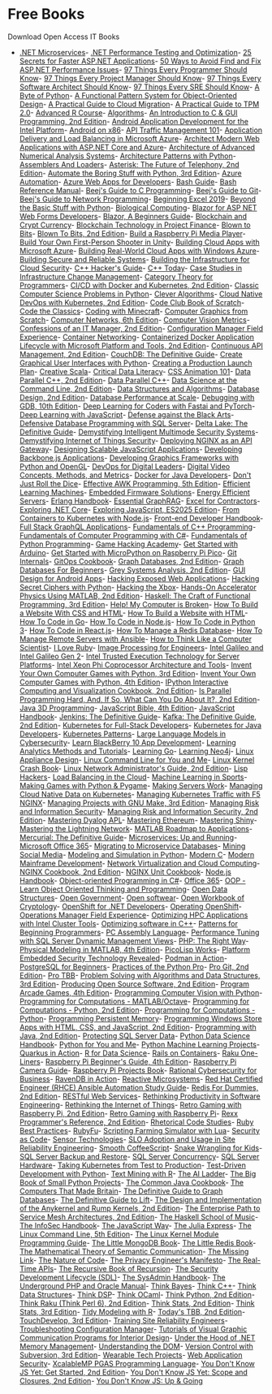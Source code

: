# Free Books
Download Open Access IT Books

- [.NET Microservices](https://it-ebooks.dev/books/sysadmin-and-devops/dotnet-microservices)- [.NET Performance Testing and Optimization](https://it-ebooks.dev/books/programming/net-performance-testing-and-optimization)- [25 Secrets for Faster ASP.NET Applications](https://it-ebooks.dev/books/web-development/25-secrets-for-faster-aspnet-applications)- [50 Ways to Avoid Find and Fix ASP.NET Performance Issues](https://it-ebooks.dev/books/web-development/50-ways-to-avoid-find-and-fix-aspnet-performance-issues)- [97 Things Every Programmer Should Know](https://it-ebooks.dev/books/other/97-things-every-programmer-should-know)- [97 Things Every Project Manager Should Know](https://it-ebooks.dev/books/other/97-things-every-project-manager-should-know)- [97 Things Every Software Architect Should Know](https://it-ebooks.dev/books/programming/97-things-every-software-architect-should-know)- [97 Things Every SRE Should Know](https://it-ebooks.dev/books/other/97-things-every-sre-should-know)- [A Byte of Python](https://it-ebooks.dev/books/programming/a-byte-of-python)- [A Functional Pattern System for Object-Oriented Design](https://it-ebooks.dev/books/programming/a-functional-pattern-system-for-object-oriented-design)- [A Practical Guide to Cloud Migration](https://it-ebooks.dev/books/sysadmin-and-devops/a-practical-guide-to-cloud-migration)- [A Practical Guide to TPM 2.0](https://it-ebooks.dev/books/cybersecurity/a-practical-guide-to-tpm-20)- [Advanced R Course](https://it-ebooks.dev/books/programming/advanced-r-course)- [Algorithms](https://it-ebooks.dev/books/other/algorithms)- [An Introduction to C & GUI Programming, 2nd Edition](https://it-ebooks.dev/books/programming/an-introduction-to-c-gui-programming-2nd-edition)- [Android Application Development for the Intel Platform](https://it-ebooks.dev/books/mobile-development/android-application-development-for-the-intel-platform)- [Android on x86](https://it-ebooks.dev/books/mobile-development/android-on-x86)- [API Traffic Management 101](https://it-ebooks.dev/books/sysadmin-and-devops/api-traffic-management-101)- [Application Delivery and Load Balancing in Microsoft Azure](https://it-ebooks.dev/books/sysadmin-and-devops/application-delivery-and-load-balancing-in-microsoft-azure)- [Architect Modern Web Applications with ASP.NET Core and Azure](https://it-ebooks.dev/books/web-development/architect-modern-web-applications-with-aspnet-core-and-azure)- [Architecture of Advanced Numerical Analysis Systems](https://it-ebooks.dev/books/programming/architecture-of-advanced-numerical-analysis-systems)- [Architecture Patterns with Python](https://it-ebooks.dev/books/programming/architecture-patterns-with-python)- [Assemblers And Loaders](https://it-ebooks.dev/books/programming/assemblers-and-loaders)- [Asterisk: The Future of Telephony, 2nd Edition](https://it-ebooks.dev/books/sysadmin-and-devops/asterisk-the-future-of-telephony-2nd-edition)- [Automate the Boring Stuff with Python, 3rd Edition](https://it-ebooks.dev/books/programming/automate-the-boring-stuff-with-python-3rd-edition)- [Azure Automation](https://it-ebooks.dev/books/sysadmin-and-devops/azure-automation)- [Azure Web Apps for Developers](https://it-ebooks.dev/books/sysadmin-and-devops/azure-web-apps-for-developers)- [Bash Guide](https://it-ebooks.dev/books/sysadmin-and-devops/bash-guide)- [Bash Reference Manual](https://it-ebooks.dev/books/sysadmin-and-devops/bash-reference-manual)- [Beej's Guide to C Programming](https://it-ebooks.dev/books/programming/beejs-guide-to-c-programming)- [Beej's Guide to Git](https://it-ebooks.dev/books/sysadmin-and-devops/beejs-guide-to-git)- [Beej's Guide to Network Programming](https://it-ebooks.dev/books/programming/beejs-guide-to-network-programming)- [Beginning Excel 2019](https://it-ebooks.dev/books/other/beginning-excel-2019)- [Beyond the Basic Stuff with Python](https://it-ebooks.dev/books/programming/beyond-the-basic-stuff-with-python)- [Biological Computing](https://it-ebooks.dev/books/other/biological-computing)- [Blazor for ASP NET Web Forms Developers](https://it-ebooks.dev/books/web-development/blazor-for-asp-net-web-forms-developers)- [Blazor, A Beginners Guide](https://it-ebooks.dev/books/web-development/blazor-a-beginners-guide)- [Blockchain and Crypt Currency](https://it-ebooks.dev/books/other/blockchain-and-crypt-currency)- [Blockchain Technology in Project Finance](https://it-ebooks.dev/books/other/blockchain-technology-in-project-finance)- [Blown to Bits](https://it-ebooks.dev/books/other/blown-to-bits)- [Blown To Bits, 2nd Edition](https://it-ebooks.dev/books/other/blown-to-bits-2nd-edition)- [Build a Raspberry Pi Media Player](https://it-ebooks.dev/books/hardware-and-iot/build-a-raspberry-pi-media-player)- [Build Your Own First-Person Shooter in Unity](https://it-ebooks.dev/books/game-development/build-your-own-first-person-shooter-in-unity)- [Building Cloud Apps with Microsoft Azure](https://it-ebooks.dev/books/sysadmin-and-devops/building-cloud-apps-with-microsoft-azure)- [Building Real-World Cloud Apps with Windows Azure](https://it-ebooks.dev/books/sysadmin-and-devops/building-real-world-cloud-apps-with-windows-azure)- [Building Secure and Reliable Systems](https://it-ebooks.dev/books/sysadmin-and-devops/building-secure-and-reliable-systems)- [Building the Infrastructure for Cloud Security](https://it-ebooks.dev/books/cybersecurity/building-the-infrastructure-for-cloud-security)- [C++ Hacker's Guide](https://it-ebooks.dev/books/programming/cpp-hackers-guide)- [C++ Today](https://it-ebooks.dev/books/programming/cpp-today)- [Case Studies in Infrastructure Change Management](https://it-ebooks.dev/books/other/case-studies-in-infrastructure-change-management)- [Category Theory for Programmers](https://it-ebooks.dev/books/other/category-theory-for-programmers)- [CI/CD with Docker and Kubernetes, 2nd Edition](https://it-ebooks.dev/books/sysadmin-and-devops/cicd-with-docker-and-kubernetes-2nd-edition)- [Classic Computer Science Problems in Python](https://it-ebooks.dev/books/programming/classic-computer-science-problems-in-python)- [Clever Algorithms](https://it-ebooks.dev/books/programming/clever-algorithms)- [Cloud Native DevOps with Kubernetes, 2nd Edition](https://it-ebooks.dev/books/sysadmin-and-devops/cloud-native-devops-with-kubernetes-2nd-edition)- [Code Club Book of Scratch](https://it-ebooks.dev/books/programming/code-club-book-of-scratch)- [Code the Classics](https://it-ebooks.dev/books/game-development/code-the-classics)- [Coding with Minecraft](https://it-ebooks.dev/books/game-development/coding-with-minecraft)- [Computer Graphics from Scratch](https://it-ebooks.dev/books/design-and-ux-ui/computer-graphics-from-scratch)- [Computer Networks, 6th Edition](https://it-ebooks.dev/books/sysadmin-and-devops/computer-networks-6th-edition)- [Computer Vision Metrics](https://it-ebooks.dev/books/data-science-and-ai/computer-vision-metrics)- [Confessions of an IT Manager, 2nd Edition](https://it-ebooks.dev/books/other/confessions-of-an-it-manager-2nd-edition)- [Configuration Manager Field Experience](https://it-ebooks.dev/books/sysadmin-and-devops/configuration-manager-field-experience)- [Container Networking](https://it-ebooks.dev/books/sysadmin-and-devops/container-networking)- [Containerized Docker Application Lifecycle with Microsoft Platform and Tools, 2nd Edition](https://it-ebooks.dev/books/sysadmin-and-devops/containerized-docker-application-lifecycle-with-microsoft-platform-and-tools-2nd-edition)- [Continuous API Management, 2nd Edition](https://it-ebooks.dev/books/programming/continuous-api-management-2nd-edition)- [CouchDB: The Definitive Guide](https://it-ebooks.dev/books/databases/couchdb-the-definitive-guide)- [Create Graphical User Interfaces with Python](https://it-ebooks.dev/books/programming/create-graphical-user-interfaces-with-python)- [Creating a Production Launch Plan](https://it-ebooks.dev/books/other/creating-a-production-launch-plan)- [Creative Scala](https://it-ebooks.dev/books/programming/creative-scala)- [Critical Data Literacy](https://it-ebooks.dev/books/other/critical-data-literacy)- [CSS Animation 101](https://it-ebooks.dev/books/web-development/css-animation-101)- [Data Parallel C++, 2nd Edition](https://it-ebooks.dev/books/programming/data-parallel-cpp-2nd-edition)- [Data Parallel C++](https://it-ebooks.dev/books/programming/data-parallel-cpp)- [Data Science at the Command Line, 2nd Edition](https://it-ebooks.dev/books/data-science-and-ai/data-science-at-the-command-line-2nd-edition)- [Data Structures and Algorithms](https://it-ebooks.dev/books/other/data-structures-and-algorithms)- [Database Design, 2nd Edition](https://it-ebooks.dev/books/databases/database-design-2nd-edition)- [Database Performance at Scale](https://it-ebooks.dev/books/databases/database-performance-at-scale)- [Debugging with GDB, 10th Edition](https://it-ebooks.dev/books/programming/debugging-with-gdb-10th-edition)- [Deep Learning for Coders with Fastai and PyTorch](https://it-ebooks.dev/books/data-science-and-ai/deep-learning-for-coders-with-fastai-and-pytorch)- [Deep Learning with JavaScript](https://it-ebooks.dev/books/data-science-and-ai/deep-learning-with-javascript)- [Defense against the Black Arts](https://it-ebooks.dev/books/cybersecurity/defense-against-the-black-arts)- [Defensive Database Programming with SQL Server](https://it-ebooks.dev/books/databases/defensive-database-programming-with-sql-server)- [Delta Lake: The Definitive Guide](https://it-ebooks.dev/books/data-science-and-ai/delta-lake-the-definitive-guide)- [Demystifying Intelligent Multimode Security Systems](https://it-ebooks.dev/books/cybersecurity/demystifying-intelligent-multimode-security-systems)- [Demystifying Internet of Things Security](https://it-ebooks.dev/books/cybersecurity/demystifying-internet-of-things-security)- [Deploying NGINX as an API Gateway](https://it-ebooks.dev/books/sysadmin-and-devops/deploying-nginx-as-an-api-gateway)- [Designing Scalable JavaScript Applications](https://it-ebooks.dev/books/web-development/designing-scalable-javascript-applications)- [Developing Backbone.js Applications](https://it-ebooks.dev/books/web-development/developing-backbonejs-applications)- [Developing Graphics Frameworks with Python and OpenGL](https://it-ebooks.dev/books/programming/developing-graphics-frameworks-with-python-and-opengl)- [DevOps for Digital Leaders](https://it-ebooks.dev/books/sysadmin-and-devops/devops-for-digital-leaders)- [Digital Video Concepts, Methods, and Metrics](https://it-ebooks.dev/books/design-and-ux-ui/digital-video-concepts-methods-and-metrics)- [Docker for Java Developers](https://it-ebooks.dev/books/sysadmin-and-devops/docker-for-java-developers)- [Don't Just Roll the Dice](https://it-ebooks.dev/books/other/dont-just-roll-the-dice)- [Effective AWK Programming, 5th Edition](https://it-ebooks.dev/books/programming/effective-awk-programming-5th-edition)- [Efficient Learning Machines](https://it-ebooks.dev/books/data-science-and-ai/efficient-learning-machines)- [Embedded Firmware Solutions](https://it-ebooks.dev/books/hardware-and-iot/embedded-firmware-solutions)- [Energy Efficient Servers](https://it-ebooks.dev/books/sysadmin-and-devops/energy-efficient-servers)- [Erlang Handbook](https://it-ebooks.dev/books/programming/erlang-handbook)- [Essential GraphRAG](https://it-ebooks.dev/books/data-science-and-ai/essential-graphrag)- [Excel for Contractors](https://it-ebooks.dev/books/other/excel-for-contractors)- [Exploring .NET Core](https://it-ebooks.dev/books/web-development/exploring-net-core)- [Exploring JavaScript, ES2025 Edition](https://it-ebooks.dev/books/web-development/exploring-javascript-es2025-edition)- [From Containers to Kubernetes with Node.js](https://it-ebooks.dev/books/web-development/from-containers-to-kubernetes-with-nodejs)- [Front-end Developer Handbook](https://it-ebooks.dev/books/web-development/front-end-developer-handbook)- [Full Stack GraphQL Applications](https://it-ebooks.dev/books/web-development/full-stack-graphql-applications)- [Fundamentals of C++ Programming](https://it-ebooks.dev/books/programming/fundamentals-of-cpp-programming)- [Fundamentals of Computer Programming with C#](https://it-ebooks.dev/books/programming/fundamentals-of-computer-programming-with-csharp)- [Fundamentals of Python Programming](https://it-ebooks.dev/books/programming/fundamentals-of-python-programming)- [Game Hacking Academy](https://it-ebooks.dev/books/game-development/game-hacking-academy)- [Get Started with Arduino](https://it-ebooks.dev/books/hardware-and-iot/get-started-with-arduino)- [Get Started with MicroPython on Raspberry Pi Pico](https://it-ebooks.dev/books/hardware-and-iot/get-started-with-micropython-on-raspberry-pi-pico)- [Git Internals](https://it-ebooks.dev/books/sysadmin-and-devops/git-internals)- [GitOps Cookbook](https://it-ebooks.dev/books/sysadmin-and-devops/gitops-cookbook)- [Graph Databases, 2nd Edition](https://it-ebooks.dev/books/databases/graph-databases-2nd-edition)- [Graph Databases For Beginners](https://it-ebooks.dev/books/databases/graph-databases-for-beginners)- [Grey Systems Analysis, 2nd Edition](https://it-ebooks.dev/books/other/grey-systems-analysis-2nd-edition)- [GUI Design for Android Apps](https://it-ebooks.dev/books/mobile-development/gui-design-for-android-apps)- [Hacking Exposed Web Applications](https://it-ebooks.dev/books/cybersecurity/hacking-exposed-web-applications)- [Hacking Secret Ciphers with Python](https://it-ebooks.dev/books/cybersecurity/hacking-secret-ciphers-with-python)- [Hacking the Xbox](https://it-ebooks.dev/books/cybersecurity/hacking-the-xbox)- [Hands-On Accelerator Physics Using MATLAB, 2nd Edition](https://it-ebooks.dev/books/data-science-and-ai/hands-on-accelerator-physics-using-matlab-2nd-edition)- [Haskell: The Craft of Functional Programming, 3rd Edition](https://it-ebooks.dev/books/programming/haskell-the-craft-of-functional-programming-3rd-edition)- [Help! My Computer is Broken](https://it-ebooks.dev/books/other/help-my-computer-is-broken)- [How To Build a Website With CSS and HTML](https://it-ebooks.dev/books/web-development/how-to-build-a-website-with-css-and-html)- [How To Build a Website with HTML](https://it-ebooks.dev/books/web-development/how-to-build-a-website-with-html)- [How To Code in Go](https://it-ebooks.dev/books/programming/how-to-code-in-go)- [How To Code in Node.js](https://it-ebooks.dev/books/web-development/how-to-code-in-nodejs)- [How To Code in Python 3](https://it-ebooks.dev/books/programming/how-to-code-in-python-3)- [How To Code in React.js](https://it-ebooks.dev/books/web-development/how-to-code-in-reactjs)- [How To Manage a Redis Database](https://it-ebooks.dev/books/databases/how-to-manage-a-redis-database)- [How To Manage Remote Servers with Ansible](https://it-ebooks.dev/books/sysadmin-and-devops/how-to-manage-remote-servers-with-ansible)- [How to Think Like a Computer Scientist](https://it-ebooks.dev/books/programming/how-to-think-like-a-computer-scientist)- [I Love Ruby](https://it-ebooks.dev/books/programming/i-love-ruby)- [Image Processing for Engineers](https://it-ebooks.dev/books/design-and-ux-ui/image-processing-for-engineers)- [Intel Galileo and Intel Galileo Gen 2](https://it-ebooks.dev/books/hardware-and-iot/intel-galileo-and-intel-galileo-gen-2)- [Intel Trusted Execution Technology for Server Platforms](https://it-ebooks.dev/books/cybersecurity/intel-trusted-execution-technology-for-server-platforms)- [Intel Xeon Phi Coprocessor Architecture and Tools](https://it-ebooks.dev/books/hardware-and-iot/intel-xeon-phi-coprocessor-architecture-and-tools)- [Invent Your Own Computer Games with Python, 3rd Edition](https://it-ebooks.dev/books/game-development/invent-your-own-computer-games-with-python-3rd-edition)- [Invent Your Own Computer Games with Python, 4th Edition](https://it-ebooks.dev/books/game-development/invent-your-own-computer-games-with-python-4th-edition)- [IPython Interactive Computing and Visualization Cookbook, 2nd Edition](https://it-ebooks.dev/books/data-science-and-ai/ipython-interactive-computing-and-visualization-cookbook-2nd-edition)- [Is Parallel Programming Hard, And, If So, What Can You Do About It?, 2nd Edition](https://it-ebooks.dev/books/programming/is-parallel-programming-hard-and-if-so-what-can-you-do-about-it-2nd-edition)- [Java 3D Programming](https://it-ebooks.dev/books/programming/java-3d-programming)- [JavaScript Bible, 4th Edition](https://it-ebooks.dev/books/web-development/javascript-bible-4th-edition)- [JavaScript Handbook](https://it-ebooks.dev/books/web-development/javascript-handbook)- [Jenkins: The Definitive Guide](https://it-ebooks.dev/books/sysadmin-and-devops/jenkins-the-definitive-guide)- [Kafka: The Definitive Guide, 2nd Edition](https://it-ebooks.dev/books/sysadmin-and-devops/kafka-the-definitive-guide-2nd-edition)- [Kubernetes for Full-Stack Developers](https://it-ebooks.dev/books/programming/kubernetes-for-full-stack-developers)- [Kubernetes for Java Developers](https://it-ebooks.dev/books/sysadmin-and-devops/kubernetes-for-java-developers)- [Kubernetes Patterns](https://it-ebooks.dev/books/sysadmin-and-devops/kubernetes-patterns)- [Large Language Models in Cybersecurity](https://it-ebooks.dev/books/cybersecurity/large-language-models-in-cybersecurity)- [Learn BlackBerry 10 App Development](https://it-ebooks.dev/books/mobile-development/learn-blackberry-10-app-development)- [Learning Analytics Methods and Tutorials](https://it-ebooks.dev/books/data-science-and-ai/learning-analytics-methods-and-tutorials)- [Learning Go](https://it-ebooks.dev/books/programming/learning-go)- [Learning Neo4j](https://it-ebooks.dev/books/databases/learning-neo4j)- [Linux Appliance Design](https://it-ebooks.dev/books/hardware-and-iot/linux-appliance-design)- [Linux Command Line for You and Me](https://it-ebooks.dev/books/sysadmin-and-devops/linux-command-line-for-you-and-me)- [Linux Kernel Crash Book](https://it-ebooks.dev/books/sysadmin-and-devops/linux-kernel-crash-book)- [Linux Network Administrator's Guide, 2nd Edition](https://it-ebooks.dev/books/sysadmin-and-devops/linux-network-administrators-guide-2nd-edition)- [Lisp Hackers](https://it-ebooks.dev/books/programming/lisp-hackers)- [Load Balancing in the Cloud](https://it-ebooks.dev/books/sysadmin-and-devops/load-balancing-in-the-cloud)- [Machine Learning in Sports](https://it-ebooks.dev/books/data-science-and-ai/machine-learning-in-sports)- [Making Games with Python & Pygame](https://it-ebooks.dev/books/game-development/making-games-with-python-pygame)- [Making Servers Work](https://it-ebooks.dev/books/sysadmin-and-devops/making-servers-work)- [Managing Cloud Native Data on Kubernetes](https://it-ebooks.dev/books/sysadmin-and-devops/managing-cloud-native-data-on-kubernetes-early-release)- [Managing Kubernetes Traffic with F5 NGINX](https://it-ebooks.dev/books/sysadmin-and-devops/managing-kubernetes-traffic-with-f5-nginx)- [Managing Projects with GNU Make, 3rd Edition](https://it-ebooks.dev/books/sysadmin-and-devops/managing-projects-with-gnu-make-3rd-edition)- [Managing Risk and Information Security](https://it-ebooks.dev/books/cybersecurity/managing-risk-and-information-security)- [Managing Risk and Information Security, 2nd Edition](https://it-ebooks.dev/books/cybersecurity/managing-risk-and-information-security-2nd-edition)- [Mastering Dyalog APL](https://it-ebooks.dev/books/programming/mastering-dyalog-apl)- [Mastering Ethereum](https://it-ebooks.dev/books/programming/mastering-ethereum)- [Mastering Shiny](https://it-ebooks.dev/books/web-development/mastering-shiny)- [Mastering the Lightning Network](https://it-ebooks.dev/books/programming/mastering-the-lightning-network)- [MATLAB Roadmap to Applications](https://it-ebooks.dev/books/programming/matlab-roadmap-to-applications)- [Mercurial: The Definitive Guide](https://it-ebooks.dev/books/sysadmin-and-devops/mercurial-the-definitive-guide)- [Microservices: Up and Running](https://it-ebooks.dev/books/sysadmin-and-devops/microservices-up-and-running)- [Microsoft Office 365](https://it-ebooks.dev/books/other/microsoft-office-365)- [Migrating to Microservice Databases](https://it-ebooks.dev/books/sysadmin-and-devops/migrating-to-microservice-databases)- [Mining Social Media](https://it-ebooks.dev/books/web-development/mining-social-media)- [Modeling and Simulation in Python](https://it-ebooks.dev/books/programming/modeling-and-simulation-in-python)- [Modern C](https://it-ebooks.dev/books/programming/modern-c)- [Modern Mainframe Development](https://it-ebooks.dev/books/programming/modern-mainframe-development)- [Network Virtualization and Cloud Computing](https://it-ebooks.dev/books/sysadmin-and-devops/network-virtualization-and-cloud-computing)- [NGINX Cookbook, 2nd Edition](https://it-ebooks.dev/books/sysadmin-and-devops/nginx-cookbook-2nd-edition)- [NGINX Unit Cookbook](https://it-ebooks.dev/books/sysadmin-and-devops/nginx-unit-cookbook)- [Node.js Handbook](https://it-ebooks.dev/books/web-development/nodejs-handbook)- [Object-oriented Programming in C#](https://it-ebooks.dev/books/programming/object-oriented-programming-in-csharp)- [Office 365](https://it-ebooks.dev/books/sysadmin-and-devops/office-365)- [OOP - Learn Object Oriented Thinking and Programming](https://it-ebooks.dev/books/programming/oop-learn-object-oriented-thinking-and-programming)- [Open Data Structures](https://it-ebooks.dev/books/other/open-data-structures)- [Open Government](https://it-ebooks.dev/books/other/open-government)- [Open softwear](https://it-ebooks.dev/books/hardware-and-iot/open-softwear)- [Open Workbook of Cryptology](https://it-ebooks.dev/books/programming/open-workbook-of-cryptology)- [OpenShift for .NET Developers](https://it-ebooks.dev/books/programming/openshift-for-net-developers)- [Operating OpenShift](https://it-ebooks.dev/books/sysadmin-and-devops/operating-openshift)- [Operations Manager Field Experience](https://it-ebooks.dev/books/sysadmin-and-devops/operations-manager-field-experience)- [Optimizing HPC Applications with Intel Cluster Tools](https://it-ebooks.dev/books/sysadmin-and-devops/optimizing-hpc-applications-with-intel-cluster-tools)- [Optimizing software in C++](https://it-ebooks.dev/books/programming/optimizing-software-in-cpp)- [Patterns for Beginning Programmers](https://it-ebooks.dev/books/programming/patterns-for-beginning-programmers)- [PC Assembly Language](https://it-ebooks.dev/books/programming/pc-assembly-language)- [Performance Tuning with SQL Server Dynamic Management Views](https://it-ebooks.dev/books/databases/performance-tuning-with-sql-server-dynamic-management-views)- [PHP: The Right Way](https://it-ebooks.dev/books/web-development/php-the-right-way)- [Physical Modeling in MATLAB, 4th Edition](https://it-ebooks.dev/books/data-science-and-ai/physical-modeling-in-matlab-4th-edition)- [PicoLisp Works](https://it-ebooks.dev/books/programming/picolisp-works)- [Platform Embedded Security Technology Revealed](https://it-ebooks.dev/books/hardware-and-iot/platform-embedded-security-technology-revealed)- [Podman in Action](https://it-ebooks.dev/books/sysadmin-and-devops/podman-in-action)- [PostgreSQL for Beginners](https://it-ebooks.dev/books/databases/postgresql-for-beginners)- [Practices of the Python Pro](https://it-ebooks.dev/books/programming/practices-of-the-python-pro)- [Pro Git, 2nd Edition](https://it-ebooks.dev/books/sysadmin-and-devops/pro-git-2nd-edition)- [Pro TBB](https://it-ebooks.dev/books/programming/pro-tbb)- [Problem Solving with Algorithms and Data Structures, 3rd Edition](https://it-ebooks.dev/books/other/problem-solving-with-algorithms-and-data-structures-3rd-edition)- [Producing Open Source Software, 2nd Edition](https://it-ebooks.dev/books/other/producing-open-source-software-2nd-edition)- [Program Arcade Games, 4th Edition](https://it-ebooks.dev/books/game-development/program-arcade-games-4th-edition)- [Programming Computer Vision with Python](https://it-ebooks.dev/books/programming/programming-computer-vision-with-python)- [Programming for Computations - MATLAB/Octave](https://it-ebooks.dev/books/programming/programming-for-computations-matlaboctave)- [Programming for Computations - Python, 2nd Edition](https://it-ebooks.dev/books/programming/programming-for-computations-python-2nd-edition)- [Programming for Computations - Python](https://it-ebooks.dev/books/programming/programming-for-computations-python)- [Programming Persistent Memory](https://it-ebooks.dev/books/programming/programming-persistent-memory)- [Programming Windows Store Apps with HTML, CSS, and JavaScript, 2nd Edition](https://it-ebooks.dev/books/web-development/programming-windows-store-apps-with-html-css-and-javascript-2nd-edition)- [Programming with Java, 2nd Edition](https://it-ebooks.dev/books/programming/programming-with-java-2nd-edition)- [Protecting SQL Server Data](https://it-ebooks.dev/books/databases/protecting-sql-server-data)- [Python Data Science Handbook](https://it-ebooks.dev/books/data-science-and-ai/python-data-science-handbook)- [Python for You and Me](https://it-ebooks.dev/books/programming/python-for-you-and-me)- [Python Machine Learning Projects](https://it-ebooks.dev/books/data-science-and-ai/python-machine-learning-projects)- [Quarkus in Action](https://it-ebooks.dev/books/programming/quarkus-in-action)- [R for Data Science](https://it-ebooks.dev/books/data-science-and-ai/r-for-data-science)- [Rails on Containers](https://it-ebooks.dev/books/web-development/rails-on-containers)- [Raku One-Liners](https://it-ebooks.dev/books/programming/raku-one-liners)- [Raspberry Pi Beginner's Guide, 4th Edition](https://it-ebooks.dev/books/sysadmin-and-devops/raspberry-pi-beginners-guide-4th-edition)- [Raspberry Pi Camera Guide](https://it-ebooks.dev/books/hardware-and-iot/raspberry-pi-camera-guide)- [Raspberry Pi Projects Book](https://it-ebooks.dev/books/hardware-and-iot/raspberry-pi-projects-book)- [Rational Cybersecurity for Business](https://it-ebooks.dev/books/cybersecurity/rational-cybersecurity-for-business)- [RavenDB in Action](https://it-ebooks.dev/books/databases/ravendb-in-action)- [Reactive Microsystems](https://it-ebooks.dev/books/sysadmin-and-devops/reactive-microsystems)- [Red Hat Certified Engineer (RHCE) Ansible Automation Study Guide](https://it-ebooks.dev/books/sysadmin-and-devops/red-hat-certified-engineer-rhce-ansible-automation-study-guide)- [Redis For Dummies, 2nd Edition](https://it-ebooks.dev/books/databases/redis-for-dummies-2nd-edition)- [RESTful Web Services](https://it-ebooks.dev/books/web-development/restful-web-services)- [Rethinking Productivity in Software Engineering](https://it-ebooks.dev/books/other/rethinking-productivity-in-software-engineering)- [Rethinking the Internet of Things](https://it-ebooks.dev/books/hardware-and-iot/rethinking-the-internet-of-things)- [Retro Gaming with Raspberry Pi, 2nd Edition](https://it-ebooks.dev/books/hardware-and-iot/retro-gaming-with-raspberry-pi-2nd-edition)- [Retro Gaming with Raspberry Pi](https://it-ebooks.dev/books/hardware-and-iot/retro-gaming-with-raspberry-pi)- [Rexx Programmer's Reference, 2nd Edition](https://it-ebooks.dev/books/programming/rexx-programmers-reference-2nd-edition)- [Rhetorical Code Studies](https://it-ebooks.dev/books/other/rhetorical-code-studies)- [Ruby Best Practices](https://it-ebooks.dev/books/programming/ruby-best-practices)- [RubyFu](https://it-ebooks.dev/books/cybersecurity/rubyfu)- [Scripting Farming Simulator with Lua](https://it-ebooks.dev/books/programming/scripting-farming-simulator-with-lua)- [Security as Code](https://it-ebooks.dev/books/sysadmin-and-devops/security-as-code)- [Sensor Technologies](https://it-ebooks.dev/books/hardware-and-iot/sensor-technologies)- [SLO Adoption and Usage in Site Reliability Engineering](https://it-ebooks.dev/books/sysadmin-and-devops/slo-adoption-and-usage-in-site-reliability-engineering)- [Smooth CoffeeScript](https://it-ebooks.dev/books/web-development/smooth-coffeescript)- [Snake Wrangling for Kids](https://it-ebooks.dev/books/programming/snake-wrangling-for-kids)- [SQL Server Backup and Restore](https://it-ebooks.dev/books/databases/sql-server-backup-and-restore)- [SQL Server Concurrency](https://it-ebooks.dev/books/databases/sql-server-concurrency)- [SQL Server Hardware](https://it-ebooks.dev/books/databases/sql-server-hardware)- [Taking Kubernetes from Test to Production](https://it-ebooks.dev/books/sysadmin-and-devops/taking-kubernetes-from-test-to-production)- [Test-Driven Development with Python](https://it-ebooks.dev/books/web-development/test-driven-development-with-python)- [Text Mining with R](https://it-ebooks.dev/books/data-science-and-ai/text-mining-with-r)- [The AI Ladder](https://it-ebooks.dev/books/data-science-and-ai/the-ai-ladder)- [The Big Book of Small Python Projects](https://it-ebooks.dev/books/programming/the-big-book-of-small-python-projects)- [The Common Java Cookbook](https://it-ebooks.dev/books/programming/the-common-java-cookbook)- [The Computers That Made Britain](https://it-ebooks.dev/books/hardware-and-iot/the-computers-that-made-britain)- [The Definitive Guide to Graph Databases](https://it-ebooks.dev/books/databases/the-definitive-guide-to-graph-databases)- [The Definitive Guide to Lift](https://it-ebooks.dev/books/web-development/the-definitive-guide-to-lift)- [The Design and Implementation of the Anykernel and Rump Kernels, 2nd Edition](https://it-ebooks.dev/books/sysadmin-and-devops/the-design-and-implementation-of-the-anykernel-and-rump-kernels-2nd-edition)- [The Enterprise Path to Service Mesh Architectures, 2nd Edition](https://it-ebooks.dev/books/sysadmin-and-devops/the-enterprise-path-to-service-mesh-architectures-2nd-edition)- [The Haskell School of Music](https://it-ebooks.dev/books/programming/the-haskell-school-of-music)- [The InfoSec Handbook](https://it-ebooks.dev/books/cybersecurity/the-infosec-handbook)- [The JavaScript Way](https://it-ebooks.dev/books/web-development/the-javascript-way)- [The Julia Express](https://it-ebooks.dev/books/programming/the-julia-express)- [The Linux Command Line, 5th Edition](https://it-ebooks.dev/books/sysadmin-and-devops/the-linux-command-line-5th-edition)- [The Linux Kernel Module Programming Guide](https://it-ebooks.dev/books/programming/the-linux-kernel-module-programming-guide)- [The Little MongoDB Book](https://it-ebooks.dev/books/databases/the-little-mongodb-book)- [The Little Redis Book](https://it-ebooks.dev/books/sysadmin-and-devops/the-little-redis-book)- [The Mathematical Theory of Semantic Communication](https://it-ebooks.dev/books/other/the-mathematical-theory-of-semantic-communication)- [The Missing Link](https://it-ebooks.dev/books/web-development/the-missing-link)- [The Nature of Code](https://it-ebooks.dev/books/programming/the-nature-of-code)- [The Privacy Engineer's Manifesto](https://it-ebooks.dev/books/cybersecurity/the-privacy-engineers-manifesto)- [The Real-Time APIs](https://it-ebooks.dev/books/other/the-real-time-apis)- [The Recursive Book of Recursion](https://it-ebooks.dev/books/programming/the-recursive-book-of-recursion)- [The Security Development Lifecycle (SDL)](https://it-ebooks.dev/books/cybersecurity/the-security-development-lifecycle-sdl)- [The SysAdmin Handbook](https://it-ebooks.dev/books/sysadmin-and-devops/the-sysadmin-handbook)- [The Underground PHP and Oracle Manual](https://it-ebooks.dev/books/web-development/the-underground-php-and-oracle-manual)- [Think Bayes](https://it-ebooks.dev/books/programming/think-bayes)- [Think C++](https://it-ebooks.dev/books/programming/think-cpp)- [Think Data Structures](https://it-ebooks.dev/books/programming/think-data-structures)- [Think DSP](https://it-ebooks.dev/books/programming/think-dsp)- [Think OCaml](https://it-ebooks.dev/books/programming/think-ocaml)- [Think Python, 2nd Edition](https://it-ebooks.dev/books/programming/think-python-2nd-edition)- [Think Raku (Think Perl 6), 2nd Edition](https://it-ebooks.dev/books/programming/think-raku-think-perl-6-2nd-edition)- [Think Stats, 2nd Edition](https://it-ebooks.dev/books/data-science-and-ai/think-stats-2nd-edition)- [Think Stats, 3rd Edition](https://it-ebooks.dev/books/data-science-and-ai/think-stats-3rd-edition)- [Tidy Modeling with R](https://it-ebooks.dev/books/data-science-and-ai/tidy-modeling-with-r)- [Today's TBB, 2nd Edition](https://it-ebooks.dev/books/programming/todays-tbb-2nd-edition)- [TouchDevelop, 3rd Edition](https://it-ebooks.dev/books/programming/touchdevelop-3rd-edition)- [Training Site Reliability Engineers](https://it-ebooks.dev/books/other/training-site-reliability-engineers)- [Troubleshooting Configuration Manager](https://it-ebooks.dev/books/sysadmin-and-devops/troubleshooting-configuration-manager)- [Tutorials of Visual Graphic Communication Programs for Interior Design](https://it-ebooks.dev/books/design-and-ux-ui/tutorials-of-visual-graphic-communication-programs-for-interior-design)- [Under the Hood of .NET Memory Management](https://it-ebooks.dev/books/programming/under-the-hood-of-net-memory-management)- [Understanding the DOM](https://it-ebooks.dev/books/web-development/understanding-the-dom)- [Version Control with Subversion, 3rd Edition](https://it-ebooks.dev/books/sysadmin-and-devops/version-control-with-subversion-3rd-edition)- [Wearable Tech Projects](https://it-ebooks.dev/books/hardware-and-iot/wearable-tech-projects)- [Web Application Security](https://it-ebooks.dev/books/cybersecurity/web-application-security)- [XcalableMP PGAS Programming Language](https://it-ebooks.dev/books/programming/xcalablemp-pgas-programming-language)- [You Don't Know JS Yet: Get Started, 2nd Edition](https://it-ebooks.dev/books/web-development/you-dont-know-js-yet-get-started-2nd-edition)- [You Don't Know JS Yet: Scope and Closures, 2nd Edition](https://it-ebooks.dev/books/web-development/you-dont-know-js-yet-scope-and-closures-2nd-edition)- [You Don't Know JS: Up & Going](https://it-ebooks.dev/books/web-development/you-dont-know-js-up-going)